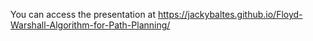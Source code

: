 You can access the presentation at https://jackybaltes.github.io/Floyd-Warshall-Algorithm-for-Path-Planning/